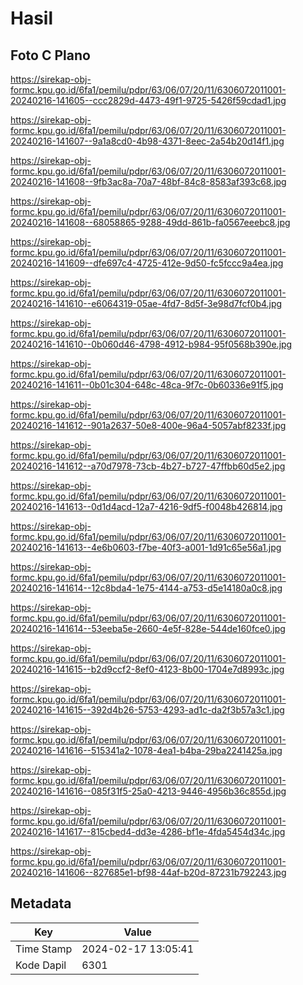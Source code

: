 # Hasil

## Foto C Plano

https://sirekap-obj-formc.kpu.go.id/6fa1/pemilu/pdpr/63/06/07/20/11/6306072011001-20240216-141605--ccc2829d-4473-49f1-9725-5426f59cdad1.jpg

https://sirekap-obj-formc.kpu.go.id/6fa1/pemilu/pdpr/63/06/07/20/11/6306072011001-20240216-141607--9a1a8cd0-4b98-4371-8eec-2a54b20d14f1.jpg

https://sirekap-obj-formc.kpu.go.id/6fa1/pemilu/pdpr/63/06/07/20/11/6306072011001-20240216-141608--9fb3ac8a-70a7-48bf-84c8-8583af393c68.jpg

https://sirekap-obj-formc.kpu.go.id/6fa1/pemilu/pdpr/63/06/07/20/11/6306072011001-20240216-141608--68058865-9288-49dd-861b-fa0567eeebc8.jpg

https://sirekap-obj-formc.kpu.go.id/6fa1/pemilu/pdpr/63/06/07/20/11/6306072011001-20240216-141609--dfe697c4-4725-412e-9d50-fc5fccc9a4ea.jpg

https://sirekap-obj-formc.kpu.go.id/6fa1/pemilu/pdpr/63/06/07/20/11/6306072011001-20240216-141610--e6064319-05ae-4fd7-8d5f-3e98d7fcf0b4.jpg

https://sirekap-obj-formc.kpu.go.id/6fa1/pemilu/pdpr/63/06/07/20/11/6306072011001-20240216-141610--0b060d46-4798-4912-b984-95f0568b390e.jpg

https://sirekap-obj-formc.kpu.go.id/6fa1/pemilu/pdpr/63/06/07/20/11/6306072011001-20240216-141611--0b01c304-648c-48ca-9f7c-0b60336e91f5.jpg

https://sirekap-obj-formc.kpu.go.id/6fa1/pemilu/pdpr/63/06/07/20/11/6306072011001-20240216-141612--901a2637-50e8-400e-96a4-5057abf8233f.jpg

https://sirekap-obj-formc.kpu.go.id/6fa1/pemilu/pdpr/63/06/07/20/11/6306072011001-20240216-141612--a70d7978-73cb-4b27-b727-47ffbb60d5e2.jpg

https://sirekap-obj-formc.kpu.go.id/6fa1/pemilu/pdpr/63/06/07/20/11/6306072011001-20240216-141613--0d1d4acd-12a7-4216-9df5-f0048b426814.jpg

https://sirekap-obj-formc.kpu.go.id/6fa1/pemilu/pdpr/63/06/07/20/11/6306072011001-20240216-141613--4e6b0603-f7be-40f3-a001-1d91c65e56a1.jpg

https://sirekap-obj-formc.kpu.go.id/6fa1/pemilu/pdpr/63/06/07/20/11/6306072011001-20240216-141614--12c8bda4-1e75-4144-a753-d5e14180a0c8.jpg

https://sirekap-obj-formc.kpu.go.id/6fa1/pemilu/pdpr/63/06/07/20/11/6306072011001-20240216-141614--53eeba5e-2660-4e5f-828e-544de160fce0.jpg

https://sirekap-obj-formc.kpu.go.id/6fa1/pemilu/pdpr/63/06/07/20/11/6306072011001-20240216-141615--b2d9ccf2-8ef0-4123-8b00-1704e7d8993c.jpg

https://sirekap-obj-formc.kpu.go.id/6fa1/pemilu/pdpr/63/06/07/20/11/6306072011001-20240216-141615--392d4b26-5753-4293-ad1c-da2f3b57a3c1.jpg

https://sirekap-obj-formc.kpu.go.id/6fa1/pemilu/pdpr/63/06/07/20/11/6306072011001-20240216-141616--515341a2-1078-4ea1-b4ba-29ba2241425a.jpg

https://sirekap-obj-formc.kpu.go.id/6fa1/pemilu/pdpr/63/06/07/20/11/6306072011001-20240216-141616--085f31f5-25a0-4213-9446-4956b36c855d.jpg

https://sirekap-obj-formc.kpu.go.id/6fa1/pemilu/pdpr/63/06/07/20/11/6306072011001-20240216-141617--815cbed4-dd3e-4286-bf1e-4fda5454d34c.jpg

https://sirekap-obj-formc.kpu.go.id/6fa1/pemilu/pdpr/63/06/07/20/11/6306072011001-20240216-141606--827685e1-bf98-44af-b20d-87231b792243.jpg


## Metadata

| Key        | Value               |
| ---------- | ------------------- |
| Time Stamp | 2024-02-17 13:05:41 |
| Kode Dapil | 6301                |




